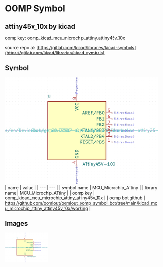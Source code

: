 # OOMP Symbol  
## attiny45v_10x  by kicad  
  
oomp key: oomp_kicad_mcu_microchip_attiny_attiny45v_10x  
  
source repo at: [https://gitlab.com/kicad/libraries/kicad-symbols](https://gitlab.com/kicad/libraries/kicad-symbols)  
## Symbol  
  
[![working.png](working_600.png)](working.png)  
| name | value | 
| --- | --- | 
| symbol name | MCU_Microchip_ATtiny | 
| library name | MCU_Microchip_ATtiny | 
| oomp key | oomp_kicad_mcu_microchip_attiny_attiny45v_10x | 
| oomp bot github | https://github.com/oomlout/oomlout_oomp_symbol_bot/tree/main/kicad_mcu_microchip_attiny_attiny45v_10x/working | 
## Images  
  
[![working.png](working_140.png)](working.png)  
